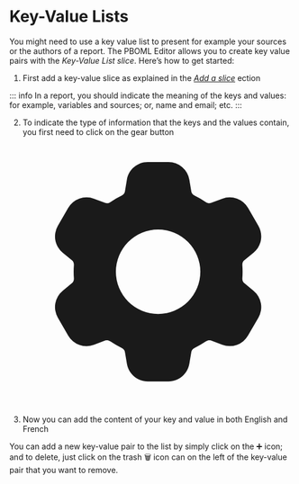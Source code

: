 # Key-Value Lists

You might need to use a key value list to present for example your sources or the authors of a report. The PBOML Editor allows you to create key value pairs with the *Key-Value List slice*. Here’s how to get started:

1.  First add a key-value slice as explained in the [*Add a slice*](./structure-your-document.html#add-a-slice) ection

::: info
In a report, you should indicate the meaning of the keys and values: for example, variables and sources; or, name and email; etc.
:::

2.  To indicate the type of information that the keys and the values contain, you first need to click on the gear button <span class="pboml-button"><svg xmlns="http://www.w3.org/2000/svg" viewBox="0 0 24 24" fill="currentColor" aria-hidden="true" class="w-4 h-4"><path fill-rule="evenodd" d="M11.078 2.25c-.917 0-1.699.663-1.85 1.567L9.05 4.889c-.02.12-.115.26-.297.348a7.493 7.493 0 00-.986.57c-.166.115-.334.126-.45.083L6.3 5.508a1.875 1.875 0 00-2.282.819l-.922 1.597a1.875 1.875 0 00.432 2.385l.84.692c.095.078.17.229.154.43a7.598 7.598 0 000 1.139c.015.2-.059.352-.153.43l-.841.692a1.875 1.875 0 00-.432 2.385l.922 1.597a1.875 1.875 0 002.282.818l1.019-.382c.115-.043.283-.031.45.082.312.214.641.405.985.57.182.088.277.228.297.35l.178 1.071c.151.904.933 1.567 1.85 1.567h1.844c.916 0 1.699-.663 1.85-1.567l.178-1.072c.02-.12.114-.26.297-.349.344-.165.673-.356.985-.57.167-.114.335-.125.45-.082l1.02.382a1.875 1.875 0 002.28-.819l.923-1.597a1.875 1.875 0 00-.432-2.385l-.84-.692c-.095-.078-.17-.229-.154-.43a7.614 7.614 0 000-1.139c-.016-.2.059-.352.153-.43l.84-.692c.708-.582.891-1.59.433-2.385l-.922-1.597a1.875 1.875 0 00-2.282-.818l-1.02.382c-.114.043-.282.031-.449-.083a7.49 7.49 0 00-.985-.57c-.183-.087-.277-.227-.297-.348l-.179-1.072a1.875 1.875 0 00-1.85-1.567h-1.843zM12 15.75a3.75 3.75 0 100-7.5 3.75 3.75 0 000 7.5z" clip-rule="evenodd"></path></svg></span>

3.  Now you can add the content of your key and value in both English and French

You can add a new key-value pair to the list by simply click on the ➕ icon; and to delete, just click on the trash 🗑️ icon can on the left of the key-value pair that you want to remove.

<PbomlWidget sample="/samples/kv_slice.pboml.yaml" mode="edit"></PbomlWidget>
